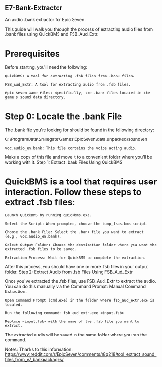 ## **E7-Bank-Extractor**

An audio .bank extractor for Epic Seven.

This guide will walk you through the process of extracting audio files from .bank files using QuickBMS and FSB_Aud_Extr.

# Prerequisites

Before starting, you'll need the following:

    QuickBMS: A tool for extracting .fsb files from .bank files.

    FSB_Aud_Extr: A tool for extracting audio from .fsb files.

    Epic Seven Game Files: Specifically, the .bank files located in the game’s sound data directory.

# Step 0: Locate the .bank File

The .bank file you're looking for should be found in the following directory:

C:\ProgramData\Smilegate\Games\EpicSeven\data.unpacked\sound\en

    voc.audio_en.bank: This file contains the voice acting audio.

Make a copy of this file and move it to a convenient folder where you’ll be working with it.
Step 1: Extract .bank Files Using QuickBMS

# QuickBMS is a tool that requires user interaction. Follow these steps to extract .fsb files:

    Launch QuickBMS by running quickbms.exe.

    Select the Script: When prompted, choose the dump_fsbs.bms script.

    Choose the .bank File: Select the .bank file you want to extract (e.g., voc.audio_en.bank).

    Select Output Folder: Choose the destination folder where you want the extracted .fsb files to be saved.

    Extraction Process: Wait for QuickBMS to complete the extraction.

After this process, you should have one or more .fsb files in your output folder.
Step 2: Extract Audio from .fsb Files Using FSB_Aud_Extr

Once you've extracted the .fsb files, use FSB_Aud_Extr to extract the audio. You can do this manually via the Command Prompt:
Manual Command Extraction:

    Open Command Prompt (cmd.exe) in the folder where fsb_aud_extr.exe is located.

    Run the following command: fsb_aud_extr.exe <input.fsb>

    Replace <input.fsb> with the name of the .fsb file you want to extract.

The extracted audio will be saved in the same folder where you ran the command.

Notes:
Thanks to this information: https://www.reddit.com/r/EpicSeven/comments/r8q218/tool_extract_sound_files_from_e7_bankpackages/
